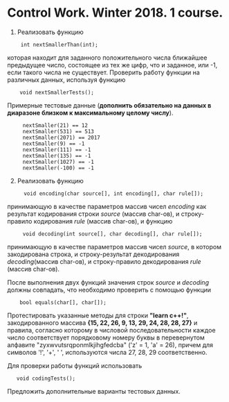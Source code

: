 # Control Work. Winter 2018. 1 course.

1. Реализовать функцию

        int nextSmallerThan(int);

которая находит для заданного положительного числа ближайшее предыдущее число, состоящее из тех же цифр, что и заданное, или -1, если такого числа не существует. Проверить работу функции на различных данных, используя функцию
        
        void nextSmallerTests();

Примерные тестовые данные (**дополнить обязательно на данных в диаразоне близком к максимальному целому числу**).

         nextSmaller(21) == 12
         nextSmaller(531) == 513
         nextSmaller(2071) == 2017
         nextSmaller(9) == -1
         nextSmaller(111) == -1
         nextSmaller(135) == -1
         nextSmaller(1027) == -1
         nextSmaller(-100) == -1

2. Реализовать функцию 

         void encoding(char source[], int encoding[], char rule[]);

принимающую в качестве параметров массив чисел *encoding* как результат кодирования строки *source* (массив char-ов), и строку-правило кодирования *rule* (массив char-ов), и функцию

         void decoding(int source[], char decoding[], char rule[]);

принимающую в качестве параметров массив чисел *source*, в котором закодирована строка, и строку-результат декодирования *decoding*(массив char-ов), и строку-правило декодирования *rule* (массив char-ов). 

После выполнения двух функций значения строк *source* и *decoding* должны совпадать, что необходимо проверить с помощью функции 

        bool equals(char[], char[]);

Протестировать указанные методы для строки **"learn c++!"**, закодированного массива **{15, 22, 26, 9, 13, 29, 24, 28, 28, 27}** и правила, согласно которому в числовой последовательности каждое число соответствует порядковому номеру буквы в перевернутом алфавите "zyxwvutsrqponmlkjihgfedcba" ('z' = 1, 'a' = 26), причем для символов '!', '+', ' ', используются числа 27, 28, 29 соответственно. 

 Для проверки работы функций использовать 
 
       void codingTests();
       
Предложить дополнительные варианты тестовых данных.
